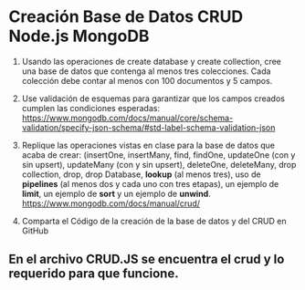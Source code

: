 # Creación Base de Datos CRUD Node.js MongoDB

1. Usando las operaciones de create database y create collection, cree una base de datos que contenga al menos tres colecciones. Cada colección debe contar al menos con 100 documentos y 5 campos.

2. Use validación de esquemas para garantizar que los campos creados cumplen las condiciones esperadas: https://www.mongodb.com/docs/manual/core/schema-validation/specify-json-schema/#std-label-schema-validation-json

3. Replique las operaciones vistas en clase para la base de datos que acaba de crear: (insertOne, insertMany, find, findOne, updateOne (con y sin upsert), updateMany (con y sin upsert), deleteOne, deleteMany, drop collection, drop, drop Database, **lookup** (al menos tres), uso de **pipelines** (al menos dos y cada uno con tres etapas), un ejemplo de **limit**, un ejemplo de **sort** y un ejemplo de **unwind**. https://www.mongodb.com/docs/manual/crud/

4. Comparta el Código de la creación de la base de datos y del CRUD en GitHub

## En el archivo CRUD.JS se encuentra el crud y lo requerido para que funcione.